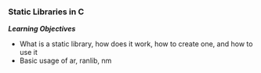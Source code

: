  ### Static Libraries in C

**_Learning Objectives_**

* What is a static library, how does it work, how to create one, and how to use it
* Basic usage of ar, ranlib, nm